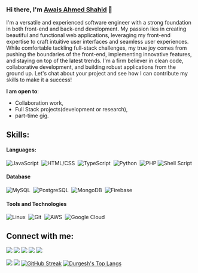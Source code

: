 ### Hi there, I'm [Awais Ahmed Shahid](https://AVPK.github.io) 👋
I'm a versatile and experienced software engineer with a strong foundation in both front-end and back-end development. My passion lies in creating beautiful and functional web applications, leveraging my front-end expertise to craft intuitive user interfaces and seamless user experiences. While comfortable tackling full-stack challenges, my true joy comes from pushing the boundaries of the front-end, implementing innovative features, and staying on top of the latest trends. I'm a firm believer in clean code, collaborative development, and building robust applications from the ground up. Let's chat about your project and see how I can contribute my skills to make it a success!

 **I am open to**:

- Collaboration work,
- Full Stack projects(development or research),
- part-time gig.

## Skills:

#### Languages:

![JavaScript](https://img.shields.io/badge/JavaScript-ED8B00?style=for-the-badge&logo=java&logoColor=white)&nbsp;
![HTML/CSS](https://img.shields.io/badge/HTML-CSS-ED8B00?style=for-the-badge&logo=java&logoColor=white)&nbsp;
![TypeScript](https://img.shields.io/badge/TypeScript-ED8B00?style=for-the-badge&logo=java&logoColor=white)&nbsp;
![Python](https://img.shields.io/badge/Python-3776AB?style=for-the-badge&logo=python&logoColor=white)&nbsp;
![PHP](https://img.shields.io/badge/PHP-%23000000.svg?style=for-the-badge&logo=markdown&logoColor=white)
![Shell Script](https://img.shields.io/badge/Shell_Script-121011?style=for-the-badge&logo=gnu-bash&logoColor=white)&nbsp;

#### Database

![MySQL](https://img.shields.io/badge/MySQL-00000F?style=flat&&logo=mysql&logoColor=white)&nbsp;
![PostgreSQL](https://img.shields.io/badge/PostgreSQL-316192?style=flat&&logo=postgresql&logoColor=white)&nbsp;
![MongoDB](https://img.shields.io/badge/MongoDB-316192?style=flat&&logo=mongodb&logoColor=white)&nbsp;
![Firebase](https://img.shields.io/badge/Firebase-316192?style=flat&&logo=firebase&logoColor=white)&nbsp;

#### Tools and Technologies

![Linux](https://img.shields.io/badge/Linux-FCC624?style=for-the-badge&logo=linux&logoColor=black)&nbsp;
![Git](https://img.shields.io/badge/GIT-E44C30?style=for-the-badge&logo=git&logoColor=white)&nbsp;
![AWS](https://img.shields.io/badge/Amazon_AWS-232F3E?style=flat&logo=amazon-aws&logoColor=white)&nbsp;
![Google Cloud](https://img.shields.io/badge/Google_Cloud-4285F4?style=flat&logo=google-cloud&logoColor=white)&nbsp;

## Connect with me:

<p align = "center">

[<img src ="https://img.shields.io/badge/website-%23.svg?&style=for-the-badge&logo=www&logoColor=white%22&color=black">](https://avpk.github.io)
[<img src="https://img.shields.io/badge/twitter-%231DA1F2.svg?&style=for-the-badge&logo=twitter&logoColor=white&color=black" />](https://twitter.com/themlphdstudent) 
[<img src="https://img.shields.io/badge/linkedin-%2312100E.svg?&style=for-the-badge&logo=linkedin&logoColor=white&color=black" />](https://www.linkedin.com/in/awaisahmedshahid/)
[<img src="https://img.shields.io/badge/medium-%2312100E.svg?&style=for-the-badge&logo=medium&logoColor=white&color=black" />](https://medium.com/@awaisahmedshahid)
[<img src="https://img.shields.io/badge/instagram-%2312100E.svg?&style=for-the-badge&logo=instagram&logoColor=white&color=black" />](https://instagram.com/awaisahmedshahid)
</p>

<!--
| <a href="https://github.com/anuraghazra/github-readme-stats"><img align="center" src="https://github-readme-stats.vercel.app/api?username=durgeshsamariya&show_icons=true&include_all_commits=true&theme=buefy&hide_border=true" alt="Durgesh's github stats" /></a> | <a href="https://github.com/anuraghazra/github-readme-stats"><img align="center" src="https://github-readme-stats.vercel.app/api/top-langs/?username=durgeshsamariya&layout=compact&theme=buefy&hide_border=true" /></a> |
| ------------- | ------------- |
-->

[<img src="https://github-profile-trophy.vercel.app/?username=AVPK&row=2&column=3" />](https://github.com/ryo-ma/github-profile-trophy)
[<img src="https://github-readme-stats.vercel.app/api?username=AVPK&theme=algolia&count_private=true&include_all_commits=true&show_icons=true" />](https://github.com/anuraghazra/github-readme-stats)
[![GitHub Streak](https://github-readme-streak-stats.herokuapp.com/?user=AVPK&theme=dark)](https://github.com/DenverCoder1/github-readme-streak-stats)
[![Durgesh's Top Langs](https://github-readme-stats.vercel.app/api/top-langs/?username=AVPK&theme=algolia&hide=Jupyter&layout=compact&show_icons=true)](https://github.com/anuraghazra/github-readme-stats)


<!--

Here are some ideas to get you started:

- 🔭 I’m currently working on ...
- 🌱 I’m currently learning ...
- 👯 I’m looking to collaborate on ...
- 🤔 I’m looking for help with ...
- 💬 Ask me about ...
- 📫 How to reach me: ...
- 😄 Pronouns: ...
- ⚡ Fun fact: ...
-->
